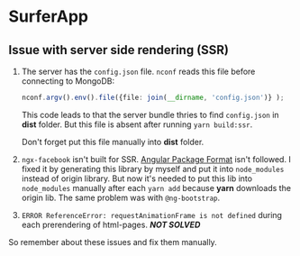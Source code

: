 # SurferApp

## Issue with server side rendering (SSR) 

1. The server has the `config.json` file. `nconf` reads this file before connecting to MongoDB:
    ```typescript
    nconf.argv().env().file({file: join(__dirname, 'config.json')} );
    ```
    This code leads to that the server bundle thries to find `config.json` in **dist** folder. But this file is absent after running `yarn build:ssr`.
    
    Don't forget put this file manually into **dist** folder.
2. `ngx-facebook` isn't built for SSR. [Angular Package Format](https://docs.google.com/document/d/1CZC2rcpxffTDfRDs6p1cfbmKNLA6x5O-NtkJglDaBVs/edit#heading=h.k0mh3o8u5hx) isn't followed. I fixed it by generating this library by myself and put it into `node_modules` instead of origin library. But now it's needed to put this lib into `node_modules` manually after each  `yarn add` because **yarn** downloads the origin lib. The same problem was with `@ng-bootstrap`.

3. `ERROR ReferenceError: requestAnimationFrame is not defined` during each prerendering of html-pages. **_NOT SOLVED_**

So remember about these issues and fix them manually.
